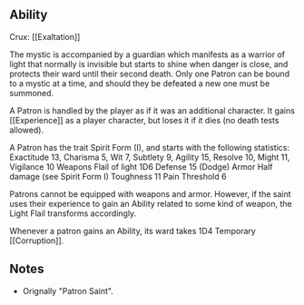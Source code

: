 ## Ability
Crux: [[Exaltation]]

The mystic is accompanied by a guardian which manifests as a warrior of light that normally is invisible but starts to shine when danger is close, and protects their ward until their second death. Only one Patron can be bound to a mystic at a time, and should they be defeated a new one must be summoned.

A Patron is handled by the player as if it was an additional character. It gains [[Experience]] as a player character, but loses it if it dies (no death tests allowed).

A Patron has the trait Spirit Form (I), and starts with the following statistics: Exactitude 13, Charisma 5, Wit 7, Subtlety 9, Agility 15, Resolve 10, Might 11, Vigilance 10 Weapons Flail of light 1D6 Defense 15 (Dodge) Armor Half damage (see Spirit Form I) Toughness 11 Pain Threshold 6

Patrons cannot be equipped with weapons and armor. However, if the saint uses their experience to gain an Ability related to some kind of weapon, the Light Flail transforms accordingly.

Whenever a patron gains an Ability, its ward takes 1D4 Temporary [[Corruption]].
## Notes
* Orignally "Patron Saint".